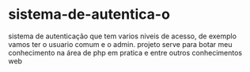 # sistema-de-autentica-o
sistema de autenticação que tem varios niveis de acesso, de exemplo vamos ter o usuario comum e o admin. projeto serve para botar meu conhecimento na área de php em pratica e entre outros conhecimentos web
